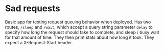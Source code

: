 # Sad requests

Basic app for testing request queuing behavior when deployed.
Has two routes, `/sleep` and `/wait`, which accept a query string parameter `delay` to specify how long the request should take to complete, and sleep / busy wait for that amount of time.
They then print stats about how long it took.
They expect a X-Request-Start header.